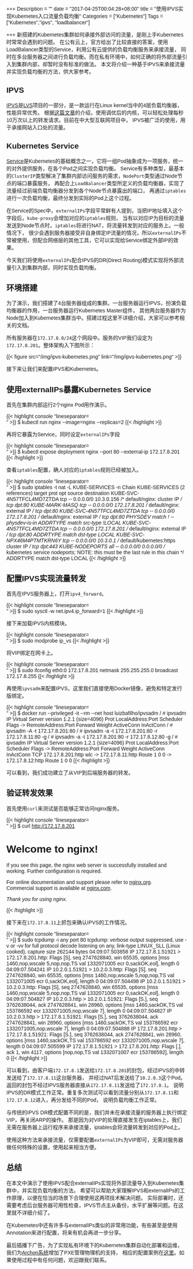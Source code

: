 +++
Description = ""
date = "2017-04-25T00:04:28+08:00"
title = "使用IPVS实现Kubernetes入口流量负载均衡"
Categories = ["Kubernetes"]
Tags = ["Kubernetes","ipvs", "loadbalancer"]

+++
新搭建的Kubernetes集群如何承接外部访问的流量，是刚上手Kubernetes时常常会遇到的问题。
在公有云上，官方给出了比较直接的答案，使用LoadBalancer类型的Service，利用公有云提供的负载均衡服务来承接流量，
同时在多台服务器之间进行负载均衡。而在私有环境中，如何正确的将外部流量引入到集群内部，却暂时没有标准的做法。
本文将介绍一种基于IPVS来承接流量并实现负载均衡的方法，供大家参考。

## IPVS

[IPVS]是[LVS]项目的一部分，是一款运行在Linux kernel当中的4层负载均衡器，性能异常优秀。
根据[这篇文章][ipvs-performance]的介绍，使用调优后的内核，可以轻松处理每秒10万次以上的转发请求。目前在中大型互联网项目中，
IPVS被广泛的使用，用于承接网站入口处的流量。

## Kubernetes Service

[Service][kubernetes-service]是Kubernetes的基础概念之一，它将一组Pod抽象成为一项服务，统一的对外提供服务，在各个Pod之间实现负载均衡。
Service有多种类型，最基本的`ClusterIP`类型解决了集群内部访问服务的需求，`NodePort`类型通过Node节点的端口暴露服务，
再配合上`LoadBalancer`类型所定义的负载均衡器，实现了流量经过前端负载均衡器分发到各个Node节点暴露出的端口，
再通过`iptables`进行一次负载均衡，最终分发到实际的Pod上这个过程。

在Service的Spec中，`externalIPs`字段平常鲜有人提到，当把IP地址填入这个字段后，`kube-proxy`会增加对应的`iptables`规则，
当有以对应IP为目标的流量发送到Node节点时，`iptables`将进行NAT，将流量转发到对应的服务上。一般情况下，
很少会遇到服务器接受非自身绑定IP流量的情况，所以`externalIPs`不常被使用，但配合网络层的其他工具，它可以实现给Service绑定外部IP的效果。

今天我们将使用`externalIPs`配合IPVS的DR(Direct Routing)模式实现将外部流量引入到集群内部，同时实现负载均衡。

## 环境搭建

为了演示，我们搭建了4台服务器组成的集群。一台服务器运行IPVS，扮演负载均衡器的作用，一台服务器运行Kubernetes Master组件，
其他两台服务器作为Node加入到Kubernetes集群当中。搭建过程这里不详细介绍，大家可以参考相关的文档。

所有服务器在`172.17.8.0/24`这个网段中。服务的VIP我们设定为`172.17.8.201`。整体架构入下图所示：

{{< figure src="/img/ipvs-kubernetes.png" link="/img/ipvs-kubernetes.png" >}}

接下来让我们来配置IPVS和Kubernetes。

## 使用externalIPs暴露Kubernetes Service

首先在集群内部运行2个nginx Pod用作演示。

{{< highlight console "lineseparator=<br>" >}}
$ kubectl run nginx --image=nginx --replicas=2
{{< /highlight >}}

再将它暴露为Service，同时设定`externalIPs`字段

{{< highlight console "lineseparator=<br>" >}}
$ kubectl expose deployment nginx --port 80 --external-ip 172.17.8.201
{{< /highlight >}}

查看`iptables`配置，确人对应的`iptables`规则已经被加入。

{{< highlight console "lineseparator=<br>" >}}
$ sudo iptables -t nat -L KUBE-SERVICES -n
Chain KUBE-SERVICES (2 references)
target     prot opt source               destination
KUBE-SVC-4N57TFCL4MD7ZTDA  tcp  --  0.0.0.0/0            10.3.0.156           /* default/nginx: cluster IP */ tcp dpt:80
KUBE-MARK-MASQ  tcp  --  0.0.0.0/0            172.17.8.201         /* default/nginx: external IP */ tcp dpt:80
KUBE-SVC-4N57TFCL4MD7ZTDA  tcp  --  0.0.0.0/0            172.17.8.201         /* default/nginx: external IP */ tcp dpt:80 PHYSDEV match ! --physdev-is-in ADDRTYPE match src-type !LOCAL
KUBE-SVC-4N57TFCL4MD7ZTDA  tcp  --  0.0.0.0/0            172.17.8.201         /* default/nginx: external IP */ tcp dpt:80 ADDRTYPE match dst-type LOCAL
KUBE-SVC-NPX46M4PTMTKRN6Y  tcp  --  0.0.0.0/0            10.3.0.1             /* default/kubernetes:https cluster IP */ tcp dpt:443
KUBE-NODEPORTS  all  --  0.0.0.0/0            0.0.0.0/0            /* kubernetes service nodeports; NOTE: this must be the last rule in this chain */ ADDRTYPE match dst-type LOCAL
{{< /highlight >}}

## 配置IPVS实现流量转发

首先在IPVS服务器上，打开`ipv4_forward`。

{{< highlight console "lineseparator=<br>" >}}
$ sudo sysctl -w net.ipv4.ip_forward=1
{{< /highlight >}}

接下来加载IPVS内核模块。

{{< highlight console "lineseparator=<br>" >}}
$ sudo modprobe ip_vs
{{< /highlight >}}

将VIP绑定在网卡上。

{{< highlight console "lineseparator=<br>" >}}
$ sudo ifconfig eth0:0 172.17.8.201 netmask 255.255.255.0 broadcast 172.17.8.255
{{< /highlight >}}

再使用`ipvsadm`来配置IPVS，这里我们直接使用Docker镜像，避免和特定发行版绑定。

{{< highlight console "lineseparator=<br>" >}}
$ docker run --privileged -it --rm --net host luizbafilho/ipvsadm
/ # ipvsadm
IP Virtual Server version 1.2.1 (size=4096)
Prot LocalAddress:Port Scheduler Flags
  -> RemoteAddress:Port           Forward Weight ActiveConn InActConn
/ # ipvsadm -A -t 172.17.8.201:80
/ # ipvsadm -a -t 172.17.8.201:80 -r 172.17.8.11:80 -g
/ # ipvsadm -a -t 172.17.8.201:80 -r 172.17.8.12:80 -g
/ # ipvsadm
IP Virtual Server version 1.2.1 (size=4096)
Prot LocalAddress:Port Scheduler Flags
  -> RemoteAddress:Port           Forward Weight ActiveConn InActConn
TCP  172.17.8.201:http wlc
  -> 172.17.8.11:http             Route   1      0          0
  -> 172.17.8.12:http             Route   1      0          0
{{< /highlight >}}

可以看到，我们成功建立了从VIP到后端服务器的转发。

## 验证转发效果

首先使用`curl`来测试是否能够正常访问nginx服务。

{{< highlight console "lineseparator=<br>" >}}
$ curl http://172.17.8.201
<!DOCTYPE html>
<html>
<head>
<title>Welcome to nginx!</title>
<style>
    body {
        width: 35em;
        margin: 0 auto;
        font-family: Tahoma, Verdana, Arial, sans-serif;
    }
</style>
</head>
<body>
<h1>Welcome to nginx!</h1>
<p>If you see this page, the nginx web server is successfully installed and
working. Further configuration is required.</p>

<p>For online documentation and support please refer to
<a href="http://nginx.org/">nginx.org</a>.<br/>
Commercial support is available at
<a href="http://nginx.com/">nginx.com</a>.</p>

<p><em>Thank you for using nginx.</em></p>
</body>
</html>
{{< /highlight >}}

接下来在`172.17.8.11`上抓包来确认IPVS的工作情况。

{{< highlight console "lineseparator=<br>" >}}
$ sudo tcpdump -i any port 80
tcpdump: verbose output suppressed, use -v or -vv for full protocol decode
listening on any, link-type LINUX_SLL (Linux cooked), capture size 262144 bytes
04:09:07.503858 IP 172.17.8.1.51921 > 172.17.8.201.http: Flags [S], seq 2747628840, win 65535, options [mss 1460,nop,wscale 5,nop,nop,TS val 1332071005 ecr 0,sackOK,eol], length 0
04:09:07.504241 IP 10.2.0.1.51921 > 10.2.0.3.http: Flags [S], seq 2747628840, win 65535, options [mss 1460,nop,wscale 5,nop,nop,TS val 1332071005 ecr 0,sackOK,eol], length 0
04:09:07.504498 IP 10.2.0.1.51921 > 10.2.0.3.http: Flags [S], seq 2747628840, win 65535, options [mss 1460,nop,wscale 5,nop,nop,TS val 1332071005 ecr 0,sackOK,eol], length 0
04:09:07.504827 IP 10.2.0.3.http > 10.2.0.1.51921: Flags [S.], seq 3762638044, ack 2747628841, win 28960, options [mss 1460,sackOK,TS val 153786592 ecr 1332071005,nop,wscale 7], length 0
04:09:07.504827 IP 10.2.0.3.http > 172.17.8.1.51921: Flags [S.], seq 3762638044, ack 2747628841, win 28960, options [mss 1460,sackOK,TS val 153786592 ecr 1332071005,nop,wscale 7], length 0
04:09:07.504888 IP 172.17.8.201.http > 172.17.8.1.51921: Flags [S.], seq 3762638044, ack 2747628841, win 28960, options [mss 1460,sackOK,TS val 153786592 ecr 1332071005,nop,wscale 7], length 0
04:09:07.505599 IP 172.17.8.1.51921 > 172.17.8.201.http: Flags [.], ack 1, win 4117, options [nop,nop,TS val 1332071007 ecr 153786592], length 0
{{< /highlight >}}

可以看到，由客户端`172.17.8.1`发送给`172.17.8.201`的封包，经过IPVS的中转发送给了`172.17.8.11`这台服务器，
并经过NAT后发送给了`10.2.0.3`这个Pod。返回的封包不经过IPVS服务器直接从`172.17.8.11`发送给了`172.17.8.1`。
说明IPVS的DR模式工作正常。重复多次测试可以看到流量分别从`172.17.8.11`和`172.17.8.12`进入，再分发给不同的Pod，
说明负载均衡工作正常。

与传统的IPVS DR模式配置不同的是，我们并未在承接流量的服务器上执行绑定VIP，再关闭ARP的操作。
那是因为对VIP的处理直接发生在iptables上，我们无需在服务器上运行程序来承接流量，iptables会将流量转发到对应的Pod上。

使用这种方法来承接流量，仅需要配置`externalIPs`为VIP即可，无需对服务器做任何特殊的设置，使用起来相当方便。

## 总结

在本文中演示了使用IPVS配合externalIPs实现将外部流量导入到Kubernetes集群中，并实现负载均衡的方法。
希望可以帮助大家理解IPVS和externalIPs的工作原理，以便在恰当的场景下合理使用这两项技术解决问题。
实际部署时，还需要考虑后台服务器可用性检查，IPVS节点主从备份，水平扩展等问题。在这里就不详细介绍了。

在Kubernetes中还有许多与externalIPs类似的非常用功能，有些甚至是使用Annotation来进行配置，将来有机会再进一步分享。

最后插播下广告，为了实现私有环境下的Kubernetes集群自动化部署和运维，我们为[Archon系统][archon]增加了PXE管理物理机的支持，
相应的配置案例在[这里][matchbox-example]。如果使用过程中有任何问题，欢迎跟我们联系。

[IPVS]: http://www.linuxvirtualserver.org/software/ipvs.html
[LVS]: http://www.linuxvirtualserver.org
[kubernetes-service]: https://kubernetes.io/docs/concepts/services-networking/service/
[ipvs-performance]: https://www.lvtao.net/server/taobao-linux-kernel.html
[archon]: https://github.com/kubeup/archon
[matchbox-example]: https://github.com/kubeup/archon/tree/master/example/k8s-matchbox
